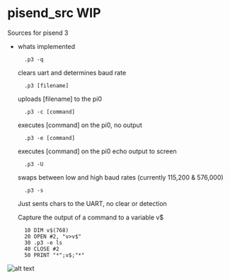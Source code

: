 # pisend_src WIP

Sources for pisend 3

- whats implemented 

        .p3 -q 

    clears uart and determines baud rate


        .p3 [filename]

    uploads [filename] to the pi0 


        .p3 -c [command]

    executes [command] on the pi0, no output 


        .p3 -e [command]

    executes [command] on the pi0 echo output to screen


        .p3 -U

    swaps between low and high baud rates 
        (currently 115,200 & 576,000)

        .p3 -s

    Just sents chars to the UART, no clear or detection

    Capture the output of a command to a variable v$

        10 DIM v$(768)
        20 OPEN #2, "v>v$"
        30 .p3 -e ls
        40 CLOSE #2
        50 PRINT "*";v$;"*"


![alt text](https://raw.githubusercontent.com/em00k/pisend_src/main/pisend3.png)

    
